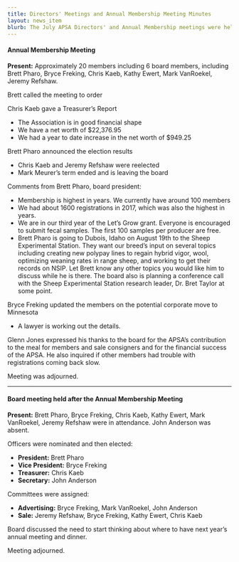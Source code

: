 ```yaml
---
title: Directors' Meetings and Annual Membership Meeting Minutes
layout: news_item
blurb: The July APSA Directors' and Annual Membership meetings were held at the Center of the Nation Sale in Spencer, IA. There was a good discussion about the growth of the association and engaging the Sheep Experiment Station in Dubois, ID to strengthen the breed.
---
```


#### Annual Membership Meeting

**Present:** Approximately 20 members including 6 board members, including Brett Pharo, Bryce Freking, Chris Kaeb, Kathy Ewert, Mark VanRoekel, Jeremy Refshaw.


Brett called the meeting to order


Chris Kaeb gave a Treasurer’s Report
* The Association is in good financial shape
* We have a net worth of $22,376.95
* We had a year to date increase in the net worth of $949.25


Brett Pharo announced the election results
* Chris Kaeb and Jeremy Refshaw were reelected
* Mark Meurer’s term ended and is leaving the board


Comments from Brett Pharo, board president:
* Membership is highest in years.  We currently have around 100 members
* We had about 1600 registrations in 2017, which was also the highest in years.
* We are in our third year of the Let’s Grow grant.  Everyone is encouraged to submit fecal samples.  The first 100 samples per producer are free.
* Brett Pharo is going to Dubois, Idaho on August 19th to the Sheep Experimental Station.  They want our breed’s input on several topics including creating new polypay lines to regain hybrid vigor, wool, optimizing weaning rates in range sheep, and working to get their records on NSIP.  Let Brett know any other topics you would like him to discuss while he is there.  The board also is planning a conference call with the Sheep Experimental Station research leader, Dr. Bret Taylor at some point.


Bryce Freking updated the members on the potential corporate move to Minnesota
* A lawyer is working out the details.


Glenn Jones expressed his thanks to the board for the APSA’s contribution to the meal for members and sale consigners and for the financial success of the APSA.  He also inquired if other members had trouble with registrations coming back slow.  


Meeting was adjourned.

---

#### Board meeting held after the Annual Membership Meeting

**Present:** Brett Pharo, Bryce Freking, Chris Kaeb, Kathy Ewert, Mark VanRoekel, Jeremy Refshaw were in attendance. John Anderson was absent.

Officers were nominated and then elected:
* **President:**  Brett Pharo
* **Vice President:**  Bryce Freking
* **Treasurer:**  Chris Kaeb
* **Secretary:** John Anderson

Committees were assigned:
* **Advertising:**  Bryce Freking, Mark VanRoekel, John Anderson
* **Sale:** Jeremy Refshaw, Bryce Freking, Kathy Ewert, Chris Kaeb

Board discussed the need to start thinking about where to have next year’s annual meeting and dinner.

Meeting adjourned.

